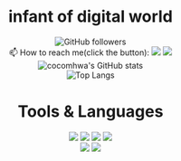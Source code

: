 <div align="center">   

# infant of digital world   

![GitHub followers](https://img.shields.io/github/followers/cocomhwa?style=flat-square)   
📫 How to reach me(click the button):
<a href="https://discordapp.com/users/391199768010817547" target="_blank"><img src="https://img.shields.io/badge/discord-5865F2?style=flat-square&logo=discord&logoColor=white"/></a>
<a href="https://velog.io/@cocomhwa" target="_blank"><img src="https://img.shields.io/badge/Velog-20C997?style=flat-square&logo=Velog&logoColor=white"/></a>   
![cocomhwa's GitHub stats](https://github-readme-stats.vercel.app/api?username=cocomhwa&count_private=true&show_icons=true&theme=gruvbox)   
![Top Langs](https://github-readme-stats.vercel.app/api/top-langs/?username=cocomhwa&layout=compact&theme=gruvbox)   

# Tools & Languages   
   
<a href="https://www.vim.org/" target="_blank"><img src="https://img.shields.io/badge/Vim-019733?style=flat-square&logo=Vim&logoColor=white"/></a>
<a href="https://code.visualstudio.com" target="_blank"><img src="https://img.shields.io/badge/visualstudiocode-007ACC?style=flat-square&logo=visualstudiocode&logoColor=white"/></a>
<a href="https://www.arduino.cc/" target="_blank"><img src="https://img.shields.io/badge/Arduino-00979D?style=flat-square&logo=Arduino&logoColor=white"/></a>
<a href="https://www.blender.org/" target="_blank"><img src="https://img.shields.io/badge/Blender-F5792A?style=flat-square&logo=Blender&logoColor=white"/></a>   
<a href="https://www.open-std.org/jtc1/sc22/wg14/" target="_blank"><img src="https://img.shields.io/badge/C-A8B9CC?style=flat-square&logo=C&logoColor=white"/></a>
<a href="https://cplusplus.com/" target="_blank"><img src="https://img.shields.io/badge/Cplusplus-00599C?style=flat-square&logo=C&logoColor=white"/></a>   
</div>

<!--
**cocomhwa/cocomhwa** is a ✨ _special_ ✨ repository because its `README.md` (this file) appears on your GitHub profile.

Here are some ideas to get you started:

- 🔭 I’m currently working on ...
- 🌱 I’m currently learning ...
- 👯 I’m looking to collaborate on ...
- 🤔 I’m looking for help with ...
- 💬 Ask me about ...
- 📫 How to reach me: ...
- 😄 Pronouns: ...
- ⚡ Fun fact: ...
-->
